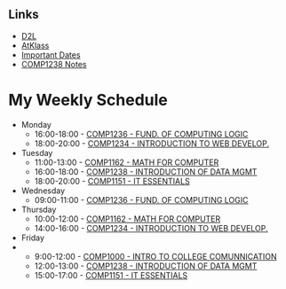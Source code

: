 ## Links
- [D2L](https://learn.georgebrown.ca)
- [AtKlass](https://app.atklass.com)
- [Important Dates](https://www.georgebrown.ca/current-students/important-dates?term=27246&category=131)
- [COMP1238 Notes](comp1238.md)
# My Weekly Schedule
- Monday
  - 16:00-18:00 - [COMP1236 - FUND. OF COMPUTING LOGIC](https://learn.georgebrown.ca/d2l/home/416378)
  - 18:00-20:00 - [COMP1234 - INTRODUCTION TO WEB DEVELOP.](https://learn.georgebrown.ca/d2l/home/416188)
- Tuesday
  - 11:00-13:00 - [COMP1162 - MATH FOR COMPUTER](https://learn.georgebrown.ca/d2l/home/405827)
  - 16:00-18:00 - [COMP1238 - INTRODUCTION OF DATA MGMT](https://learn.georgebrown.ca/d2l/home/412494)
  - 18:00-20:00 - [COMP1151 - IT ESSENTIALS](https://learn.georgebrown.ca/d2l/home/408352)
- Wednesday
  - 09:00-11:00 - [COMP1236 - FUND. OF COMPUTING LOGIC](https://learn.georgebrown.ca/d2l/home/416378)
- Thursday
  - 10:00-12:00 - [COMP1162 - MATH FOR COMPUTER](https://learn.georgebrown.ca/d2l/home/405827)
  - 14:00-16:00 - [COMP1234 - INTRODUCTION TO WEB DEVELOP.](https://learn.georgebrown.ca/d2l/home/416188)
- Friday
- - 9:00-12:00 - [COMP1000 - INTRO TO COLLEGE COMUNNICATION](https://learn.georgebrown.ca/d2l/home/397499)
  - 12:00-13:00 - [COMP1238 - INTRODUCTION OF DATA MGMT](https://learn.georgebrown.ca/d2l/home/412494)
  - 15:00-17:00 - [COMP1151 - IT ESSENTIALS](https://learn.georgebrown.ca/d2l/home/408352)
